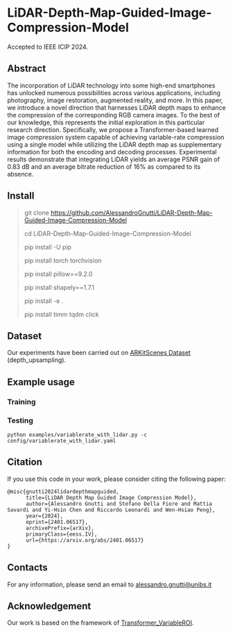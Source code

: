 # LiDAR-Depth-Map-Guided-Image-Compression-Model

Accepted to IEEE ICIP 2024.

## Abstract

The incorporation of LiDAR technology into some high-end smartphones has unlocked numerous possibilities across various applications, including photography, image restoration, augmented reality, and more. In this paper, we introduce a novel direction that harnesses LiDAR depth maps to enhance the compression of the corresponding RGB camera images. To the best of our knowledge, this represents the initial exploration in this particular research direction. Specifically, we propose a Transformer-based learned image compression system capable of achieving variable-rate compression using a single model while utilizing the LiDAR depth map as supplementary information for both the encoding and decoding processes. Experimental results demonstrate that integrating LiDAR yields an average PSNR gain of $0.83$ dB and an average bitrate reduction of $16$% as compared to its absence.

## Install

> git clone https://github.com/AlessandroGnutti/LiDAR-Depth-Map-Guided-Image-Compression-Model
> 
> cd LiDAR-Depth-Map-Guided-Image-Compression-Model
> 
> pip install -U pip
> 
> pip install torch torchvision
> 
> pip install pillow==9.2.0
> 
> pip install shapely==1.7.1
> 
> pip install -e .
> 
> pip install timm tqdm click

## Dataset

Our experiments have been carried out on [ARKitScenes Dataset](https://github.com/apple/ARKitScenes) (depth_upsampling).

## Example usage

### Training

### Testing

`python examples/variablerate_with_lidar.py -c config/variablerate_with_lidar.yaml`

## Citation

If you use this code in your work, please consider citing the following paper:

```
@misc{gnutti2024lidardepthmapguided,
      title={LiDAR Depth Map Guided Image Compression Model}, 
      author={Alessandro Gnutti and Stefano Della Fiore and Mattia Savardi and Yi-Hsin Chen and Riccardo Leonardi and Wen-Hsiao Peng},
      year={2024},
      eprint={2401.06517},
      archivePrefix={arXiv},
      primaryClass={eess.IV},
      url={https://arxiv.org/abs/2401.06517}
}
```

## Contacts

For any information, please send an email to alessandro.gnutti@unibs.it

## Acknowledgement

Our work is based on the framework of [Transformer_VariableROI](https://github.com/NYCU-MAPL/Transformer_VariableROI).
